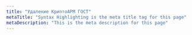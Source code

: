 ```yaml
---
title: "Удаление КриптоАРМ ГОСТ"
metaTitle: "Syntax Highlighting is the meta title tag for this page"
metaDescription: "This is the meta description for this page"
---
```

